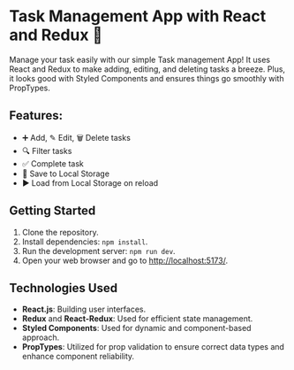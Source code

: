 # Task Management App with React and Redux 📝
Manage your task easily with our simple Task management App! It uses React and Redux to make adding, editing, and deleting tasks a breeze. Plus, it looks good with Styled Components and ensures things go smoothly with PropTypes.

## Features:
- ➕ Add, ✎ Edit, 🗑️ Delete tasks
- 🔍 Filter tasks
- ✅ Complete task
- 💾  Save to Local Storage 
- ▶️ Load from Local Storage on reload

## Getting Started

1. Clone the repository.
2. Install dependencies: `npm install`.
3. Run the development server: `npm run dev`.
4. Open your web browser and go to [http://localhost:5173/](http://localhost:5173/).



## Technologies Used

- **React.js**: Building user interfaces.
- **Redux** and **React-Redux**: Used for efficient state management.
- **Styled Components**: Used for dynamic and component-based approach.
- **PropTypes**: Utilized for prop validation to ensure correct data types and enhance component reliability.

